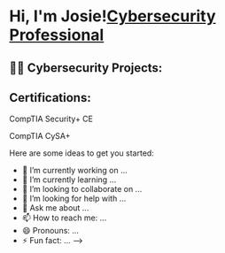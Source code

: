<h1>Hi, I'm Josie!<a href="https://www.linkedin.com/in/josieredd/">Cybersecurity Professional</a> </h1>

<h2>👨‍💻 Cybersecurity Projects:</h2>

<h2> Certifications:</h2>
CompTIA Security+ CE

CompTIA CySA+

Here are some ideas to get you started:

- 🔭 I’m currently working on ...
- 🌱 I’m currently learning ...
- 👯 I’m looking to collaborate on ...
- 🤔 I’m looking for help with ...
- 💬 Ask me about ...
- 📫 How to reach me: ...
- 😄 Pronouns: ...
- ⚡ Fun fact: ...
-->
